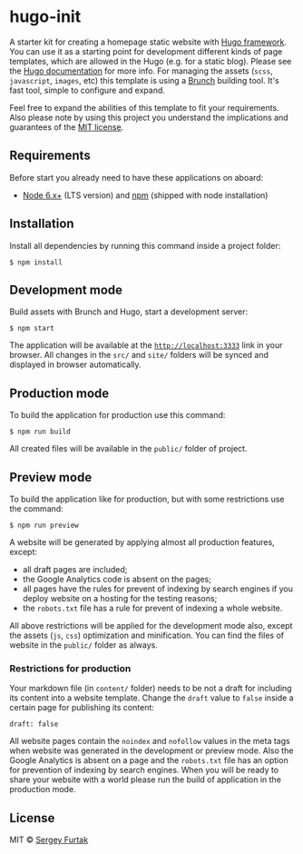# hugo-init
A starter kit for creating a homepage static website with [Hugo framework](https://gohugo.io). You can use it as a starting point for development different kinds of page templates, which are allowed in the Hugo (e.g. for a static blog). Please see the [Hugo documentation](https://gohugo.io/documentation/) for more info.
For managing the assets (`scss`, `javascript`, `images`, etc) this template is using a [Brunch](http://brunch.io) building tool. It's fast tool, simple to configure and expand.

Feel free to expand the abilities of this template to fit your requirements.
Also please note by using this project you understand the implications and guarantees of the [MIT license](https://github.com/serg/hugo-init/blob/master/LICENSE).
## Requirements
Before start you already need to have these applications on aboard:
- [Node 6.x+](https://nodejs.org/en/download) (LTS version) and [npm](https://www.npmjs.com/get-npm) (shipped with node installation)
## Installation
Install all dependencies by running this command inside a project folder:
```
$ npm install
```
## Development mode
Build assets with Brunch and Hugo, start a development server:
```
$ npm start
```
The application will be available at the [`http://localhost:3333`](http://localhost:3333) link in your browser.
All changes in the `src/` and `site/` folders will be synced and displayed in browser automatically.
## Production mode
To build the application for production use this command:
```
$ npm run build
```
All created files will be available in the `public/` folder of project.
## Preview mode
To build the application like for production, but with some restrictions use the command:
```
$ npm run preview
```
A website will be generated by applying almost all production features, except:
- all draft pages are included;
- the Google Analytics code is absent on the pages;
- all pages have the rules for prevent of indexing by search engines if you deploy website on a hosting for the testing reasons;
- the `robots.txt` file has a rule for prevent of indexing a whole website.

All above restrictions will be applied for the development mode also, except the assets (`js`, `css`) optimization and minification.
You can find the files of website in the `public/` folder as always.
### Restrictions for production
Your markdown file (in `content/` folder) needs to be not a draft for including its content into a website template. Change the `draft` value to `false` inside a certain page for publishing its content:
```
draft: false
```
All website pages contain the `noindex` and `nofollow` values in the meta tags when website was generated in the development or preview mode. Also the Google Analytics is absent on a page and the `robots.txt` file has an option for prevention of indexing by search engines.
When you will be ready to share your website with a world please run the build of application in the production mode.
## License
MIT © [Sergey Furtak](https://sergfurtak.com)